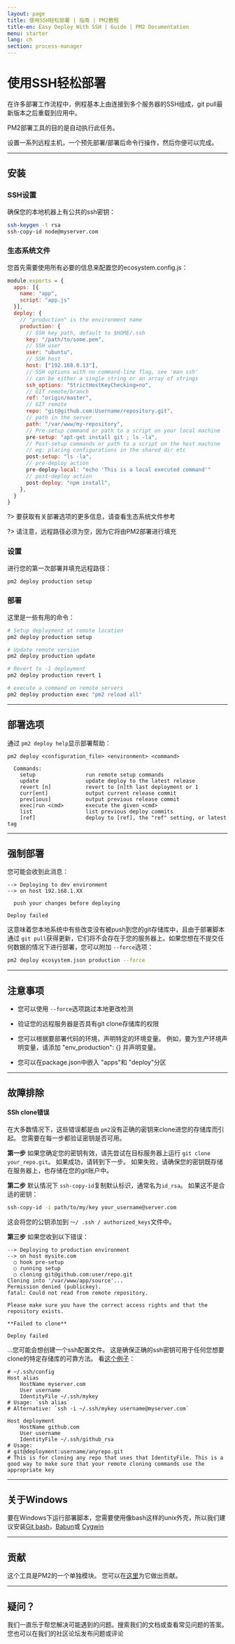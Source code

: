 ```yaml
---
layout: page
title: 使用SSH轻松部署 | 指南 | PM2教程
title-en: Easy Deploy With SSH | Guide | PM2 Documentation
menu: starter
lang: ch
section: process-manager
---
```


# 使用SSH轻松部署

在许多部署工作流程中，例程基本上由连接到多个服务器的SSH组成，git pull最新版本之后重载到应用中。

PM2部署工具的目的是自动执行此任务。

设置一系列远程主机，一个预先部署/部署后命令行操作，然后你便可以完成。

---

## 安装

### SSH设置

确保您的本地机器上有公共的ssh密钥：

```bash
ssh-keygen -t rsa
ssh-copy-id node@myserver.com
```

### 生态系统文件

您首先需要使用所有必要的信息来配置您的ecosystem.config.js：

```javascript
module.exports = {
  apps: [{
    name: "app",
    script: "app.js"
  }],
  deploy: {
    // "production" is the environment name
    production: {
      // SSH key path, default to $HOME/.ssh
      key: "/path/to/some.pem",
      // SSH user
      user: "ubuntu",
      // SSH host
      host: ["192.168.0.13"],
      // SSH options with no command-line flag, see 'man ssh' 
      // can be either a single string or an array of strings
      ssh_options: "StrictHostKeyChecking=no",
      // GIT remote/branch
      ref: "origin/master",
      // GIT remote
      repo: "git@github.com:Username/repository.git",
      // path in the server
      path: "/var/www/my-repository",
      // Pre-setup command or path to a script on your local machine
      pre-setup: "apt-get install git ; ls -la",
      // Post-setup commands or path to a script on the host machine
      // eg: placing configurations in the shared dir etc
      post-setup: "ls -la",
      // pre-deploy action
      pre-deploy-local: "echo 'This is a local executed command'"
      // post-deploy action
      post-deploy: "npm install",
    },
  }
}
```

?> 要获取有关部署选项的更多信息，请查看生态系统文件参考

?> 请注意，远程路径必须为空，因为它将由PM2部署进行填充

### 设置

进行您的第一次部署并填充远程路径：

```bash
pm2 deploy production setup
```

### 部署

这里是一些有用的命令：

```bash
# Setup deployment at remote location
pm2 deploy production setup

# Update remote version
pm2 deploy production update

# Revert to -1 deployment
pm2 deploy production revert 1

# execute a command on remote servers
pm2 deploy production exec "pm2 reload all"
```

---

## 部署选项

通过 `pm2 deploy help`显示部署帮助：

```
pm2 deploy <configuration_file> <environment> <command>

  Commands:
    setup                run remote setup commands
    update               update deploy to the latest release
    revert [n]           revert to [n]th last deployment or 1
    curr[ent]            output current release commit
    prev[ious]           output previous release commit
    exec|run <cmd>       execute the given <cmd>
    list                 list previous deploy commits
    [ref]                deploy to [ref], the "ref" setting, or latest tag
```

---

## 强制部署

您可能会收到此消息：

```
--> Deploying to dev environment
--> on host 192.168.1.XX

  push your changes before deploying

Deploy failed
```

这意味着您本地系统中有些改变没有被push到您的git存储库中，且由于部署脚本通过 `git pull`获得更新，它们将不会存在于您的服务器上。如果您想在不提交任何数据的情况下进行部署，您可以附加 `--force`选项：

```bash
pm2 deploy ecosystem.json production --force
```

---

## 注意事项

- 您可以使用 `--force`选项跳过本地更改检测

- 验证您的远程服务器是否具有git clone存储库的权限

- 您可以根据要部署代码的环境，声明特定的环境变量。 例如，要为生产环境声明变量，请添加 "env_production": {} 并声明变量。

- 您可以在package.json中嵌入 "apps"和 "deploy"分区

---

## 故障排除

#### SSh clone错误
在大多数情况下，这些错误都是由 `pm2`没有正确的密钥来clone进您的存储库而引起。 您需要在每一步都验证密钥是否可用。

__第一步__ 
如果您确定您的密钥有效，请先尝试在目标服务器上运行 `git clone your_repo.git`。 如果成功，请转到下一步。 如果失败，请确保您的密钥既存储在服务器上，也存储在您的git账户中。

__第二步__
默认情况下 `ssh-copy-id`复制默认标识，通常名为`id_rsa`。 如果这不是合适的密钥：

```bash
ssh-copy-id -i path/to/my/key your_username@server.com
```
这会将您的公钥添加到 `〜/ .ssh / authorized_keys`文件中。

__第三步__
如果您收到以下错误：
```
--> Deploying to production environment
--> on host mysite.com
  ○ hook pre-setup
  ○ running setup
  ○ cloning git@github.com:user/repo.git
Cloning into '/var/www/app/source'...
Permission denied (publickey).
fatal: Could not read from remote repository.

Please make sure you have the correct access rights and that the repository exists.

**Failed to clone**

Deploy failed
```
...您可能会想创建一个ssh配置文件。 这是确保正确的ssh密钥可用于任何您想要clone的特定存储库的可靠方法。 看[这个例子](https://gist.github.com/Protosac/c3fb459b1a942f161f23556f61a67d66)：

```
# ~/.ssh/config
Host alias
    HostName myserver.com
    User username
    IdentityFile ~/.ssh/mykey
# Usage: `ssh alias` 
# Alternative: `ssh -i ~/.ssh/mykey username@myserver.com`

Host deployment
    HostName github.com
    User username
    IdentityFile ~/.ssh/github_rsa
# Usage:
# git@deployment:username/anyrepo.git 
# This is for cloning any repo that uses that IdentityFile. This is a good way to make sure that your remote cloning commands use the appropriate key
```

---

## 关于Windows

要在Windows下运行部署脚本，您需要使用像bash这样的unix外壳，所以我们建议安装[Git bash](https://git-scm.com/download/win)，[Babun](http://babun.github.io/)或 [Cygwin](https://cygwin.com/install.html)

---

## 贡献

这个工具是PM2的一个单独模块。 您可以在[这里](https://github.com/Unitech/pm2-deploy">https://github.com/Unitech/pm2-deploy)为它做出贡献。

---

## 疑问？

我们一直乐于帮您解决可能遇到的问题。搜索我们的文档或查看常见问题的答案。您也可以在我们的社区论坛发布问题或评论